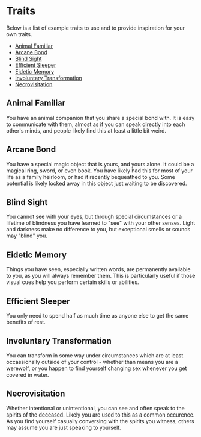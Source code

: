 # Traits

Below is a list of example traits to use and to provide inspiration for your own traits. 

* [Animal Familiar](#animal-familiar)
* [Arcane Bond](#arcane-bond)
* [Blind Sight](#blind-sight)
* [Efficient Sleeper](#efficient-sleeper)
* [Eidetic Memory](#eidetic-memory)
* [Involuntary Transformation](#involuntary-transformation)
* [Necrovisitation](#necrovisitation)

## Animal Familiar

You have an animal companion that you share a special bond with. It is easy to communicate with them, almost as if you can speak directly into each other's minds, and people likely find this at least a little bit weird.

## Arcane Bond

You have a special magic object that is yours, and yours alone. It could be a magical ring, sword, or even book. You have likely had this for most of your life as a family heirloom, or had it recently bequeathed to you. Some potential is likely locked away in this object just waiting to be discovered.

## Blind Sight

You cannot see with your eyes, but through special circumstances or a lifetime of blindness you have learned to "see" with your other senses. Light and darkness make no difference to you, but exceptional smells or sounds may "blind" you.

## Eidetic Memory

Things you have seen, especially written words, are permanently available to you, as you will always remember them. This is particularly useful if those visual cues help you perform certain skills or abilities.

## Efficient Sleeper

You only need to spend half as much time as anyone else to get the same benefits of rest.

## Involuntary Transformation

You can transform in some way under circumstances which are at least occassionally outside of your control - whether than means you are a werewolf, or you happen to find yourself changing sex whenever you get covered in water.

## Necrovisitation

Whether intentional or unintentional, you can see and often speak to the spirits of the deceased. Likely you are used to this as a common occurence. As you find yourself casually conversing with the spirits you witness, others may assume you are just speaking to yourself.

